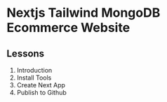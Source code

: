 # Nextjs Tailwind MongoDB Ecommerce Website

## Lessons

1. Introduction
2. Install Tools
3. Create Next App
4. Publish to Github
